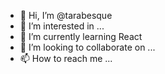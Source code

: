- 👋 Hi, I’m @tarabesque
- 👀 I’m interested in ...
- 🌱 I’m currently learning React
- 💞️ I’m looking to collaborate on ...
- 📫 How to reach me ...

<!---
tarabesque/tarabesque is a ✨ special ✨ repository because its `README.md` (this file) appears on your GitHub profile.
You can click the Preview link to take a look at your changes.
--->

